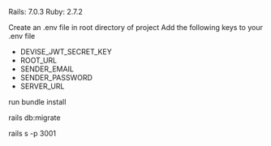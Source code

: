 Rails: 7.0.3
Ruby: 2.7.2


Create an .env file in root directory of project
Add the following keys to your .env file

* DEVISE_JWT_SECRET_KEY
* ROOT_URL
* SENDER_EMAIL
* SENDER_PASSWORD
* SERVER_URL

run bundle install

rails db:migrate

rails s -p 3001
